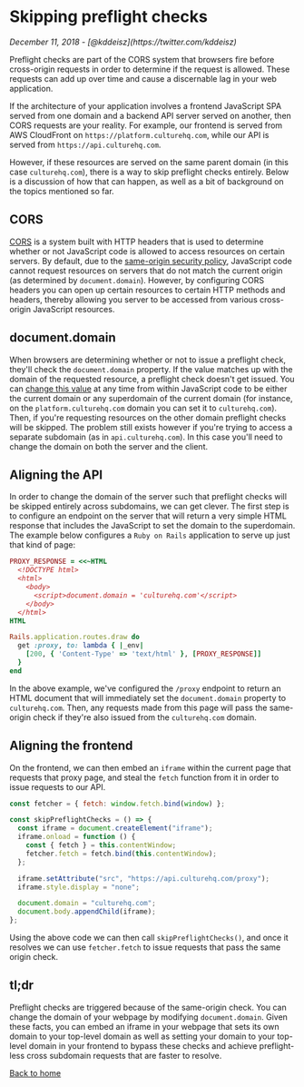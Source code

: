 <h1 class="post-heading">Skipping preflight checks</h1>
<em>December 11, 2018 - [@kddeisz](https://twitter.com/kddeisz)</em>

Preflight checks are part of the CORS system that browsers fire before cross-origin requests in order to determine if the request is allowed. These requests can add up over time and cause a discernable lag in your web application.

If the architecture of your application involves a frontend JavaScript SPA served from one domain and a backend API server served on another, then CORS requests are your reality. For example, our frontend is served from AWS CloudFront on `https://platform.culturehq.com`, while our API is served from `https://api.culturehq.com`.

However, if these resources are served on the same parent domain (in this case `culturehq.com`), there is a way to skip preflight checks entirely. Below is a discussion of how that can happen, as well as a bit of background on the topics mentioned so far.

## CORS

[CORS](https://developer.mozilla.org/en-US/docs/Glossary/CORS) is a system built with HTTP headers that is used to determine whether or not JavaScript code is allowed to access resources on certain servers. By default, due to the [same-origin security policy](https://developer.mozilla.org/en-US/docs/Web/Security/Same-origin_policy), JavaScript code cannot request resources on servers that do not match the current origin (as determined by `document.domain`). However, by configuring CORS headers you can open up certain resources to certain HTTP methods and headers, thereby allowing you server to be accessed from various cross-origin JavaScript resources.

## document.domain

When browsers are determining whether or not to issue a preflight check, they'll check the `document.domain` property. If the value matches up with the domain of the requested resource, a preflight check doesn't get issued. You can [change this value](https://developer.mozilla.org/en-US/docs/Web/Security/Same-origin_policy#Changing_origin) at any time from within JavaScript code to be either the current domain or any superdomain of the current domain (for instance, on the `platform.culturehq.com` domain you can set it to `culturehq.com`). Then, if you're requesting resources on the other domain preflight checks will be skipped. The problem still exists however if you're trying to access a separate subdomain (as in `api.culturehq.com`). In this case you'll need to change the domain on both the server and the client.

## Aligning the API

In order to change the domain of the server such that preflight checks will be skipped entirely across subdomains, we can get clever. The first step is to configure an endpoint on the server that will return a very simple HTML response that includes the JavaScript to set the domain to the superdomain. The example below configures a `Ruby on Rails` application to serve up just that kind of page:

```ruby
PROXY_RESPONSE = <<~HTML
  <!DOCTYPE html>
  <html>
    <body>
      <script>document.domain = 'culturehq.com'</script>
    </body>
  </html>
HTML

Rails.application.routes.draw do
  get :proxy, to: lambda { |_env|
    [200, { 'Content-Type' => 'text/html' }, [PROXY_RESPONSE]]
  }
end
```

In the above example, we've configured the `/proxy` endpoint to return an HTML document that will immediately set the `document.domain` property to `culturehq.com`. Then, any requests made from this page will pass the same-origin check if they're also issued from the `culturehq.com` domain.

## Aligning the frontend

On the frontend, we can then embed an `iframe` within the current page that requests that proxy page, and steal the `fetch` function from it in order to issue requests to our API.

```javascript
const fetcher = { fetch: window.fetch.bind(window) };

const skipPreflightChecks = () => {
  const iframe = document.createElement("iframe");
  iframe.onload = function () {
    const { fetch } = this.contentWindow;
    fetcher.fetch = fetch.bind(this.contentWindow);
  };

  iframe.setAttribute("src", "https://api.culturehq.com/proxy");
  iframe.style.display = "none";

  document.domain = "culturehq.com";
  document.body.appendChild(iframe);
};
```

Using the above code we can then call `skipPreflightChecks()`, and once it resolves we can use `fetcher.fetch` to issue requests that pass the same origin check.

## tl;dr

Preflight checks are triggered because of the same-origin check. You can change the domain of your webpage by modifying `document.domain`. Given these facts, you can embed an iframe in your webpage that sets its own domain to your top-level domain as well as setting your domain to your top-level domain in your frontend to bypass these checks and achieve preflight-less cross subdomain requests that are faster to resolve.

[Back to home](/)
